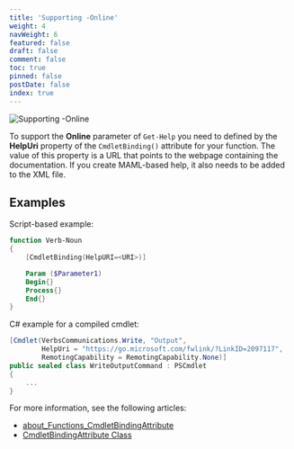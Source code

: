 ```yaml
---
title: 'Supporting -Online'
weight: 4
navWeight: 6
featured: false
draft: false
comment: false
toc: true
pinned: false
postDate: false
index: true
---
```


![Supporting -Online][04]

To support the **Online** parameter of `Get-Help` you need to defined by the **HelpUri** property of
the `CmdletBinding()` attribute for your function. The value of this property is a URL that points
to the webpage containing the documentation. If you create MAML-based help, it also needs to be
added to the XML file.

## Examples

Script-based example:

```powershell
function Verb-Noun
{
    [CmdletBinding(HelpURI=<URI>)]

    Param ($Parameter1)
    Begin{}
    Process{}
    End{}
}
```

C# example for a compiled cmdlet:

```csharp
[Cmdlet(VerbsCommunications.Write, "Output",
        HelpUri = "https://go.microsoft.com/fwlink/?LinkID=2097117",
        RemotingCapability = RemotingCapability.None)]
public sealed class WriteOutputCommand : PSCmdlet
{
    ...
}
```

For more information, see the following articles:

- [about_Functions_CmdletBindingAttribute][02]
- [CmdletBindingAttribute Class][01]

<!-- link references -->
[01]: https://learn.microsoft.com/dotnet/api/system.management.automation.cmdletbindingattribute
[02]: https://learn.microsoft.com/powershell/module/microsoft.powershell.core/about/about_functions_cmdletbindingattribute
[04]: images/pshelp/slide4.png
